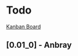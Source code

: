 
# Todo

[Kanban Board](https://mire-latency-94e.notion.site/Anbray-1341e1ee739e4691900c13f524b4d48c)

## [0.01_0] - Anbray

